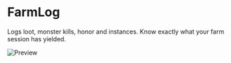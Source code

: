 # FarmLog
Logs loot, monster kills, honor and instances. Know exactly what your farm session has yielded.

![Preview](https://github.com/E1ila/FarmLog/blob/master/Preview.png)
